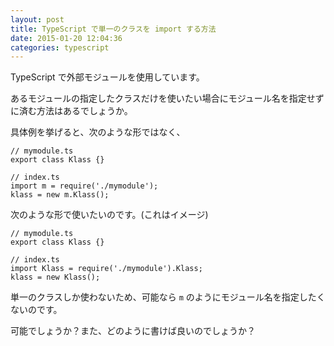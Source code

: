 ```yaml
---
layout: post
title: TypeScript で単一のクラスを import する方法
date: 2015-01-20 12:04:36
categories: typescript
---
```

<p>TypeScript で外部モジュールを使用しています。</p>

<p>あるモジュールの指定したクラスだけを使いたい場合にモジュール名を指定せずに済む方法はあるでしょうか。</p>

<p>具体例を挙げると、次のような形ではなく、</p>

```
// mymodule.ts
export class Klass {}

// index.ts
import m = require('./mymodule');
klass = new m.Klass();
```

<p>次のような形で使いたいのです。(これはイメージ)</p>

```
// mymodule.ts
export class Klass {}

// index.ts
import Klass = require('./mymodule').Klass;
klass = new Klass();
```

<p>単一のクラスしか使わないため、可能なら <code>m</code> のようにモジュール名を指定したくないのです。</p>

<p>可能でしょうか？また、どのように書けば良いのでしょうか？</p>
